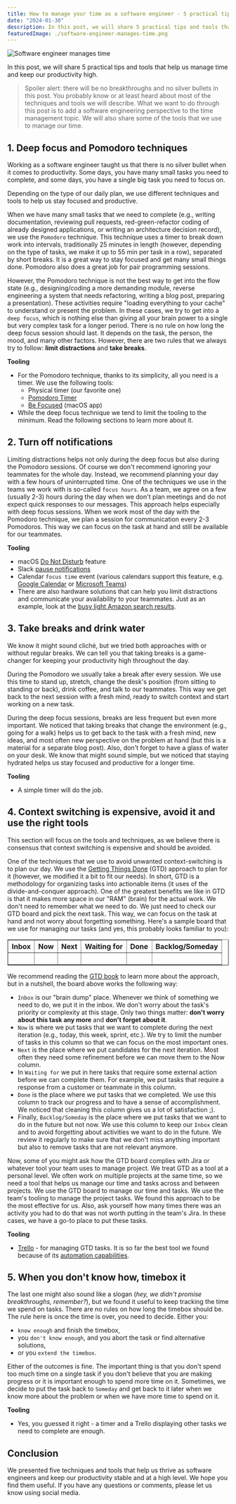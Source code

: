 ```yaml
---
title: How to manage your time as a software engineer - 5 practical tips and tools
date: "2024-01-30"
description: In this post, we will share 5 practical tips and tools that help us manage time and keep our productivity high.
featuredImage: ./software-engineer-manages-time.png
---
```


![Software engineer manages time](software-engineer-manages-time.png)

In this post, we will share 5 practical tips and tools that help us manage time and keep our productivity high. 

> Spoiler alert: there will be no breakthroughs and no silver bullets in this post. You probably know or at least heard about most of the techniques and tools we will describe. What we want to do through this post is to add a software engineering perspective to the time management topic. We will also share some of the tools that we use to manage our time.

## 1. Deep focus and Pomodoro techniques
Working as a software engineer taught us that there is no silver bullet when it comes to productivity. Some days, you have many small tasks you need to complete, and some days, you have a single big task you need to focus on.

Depending on the type of our daily plan, we use different techniques and tools to help us stay focused and productive.

When we have many small tasks that we need to complete (e.g., writing documentation, reviewing pull requests, red-green-refactor coding of already designed applications, or writing an architecture decision record), we use the `Pomodoro` technique. This technique uses a timer to break down work into intervals, traditionally 25 minutes in length (however, depending on the type of tasks, we make it up to 55 min per task in a row), separated by short breaks. It is a great way to stay focused and get many small things done. Pomodoro also does a great job for pair programming sessions.

However, the Pomodoro technique is not the best way to get into the flow state (e.g., designing/coding a more demanding module, reverse engineering a system that needs refactoring, writing a blog post, preparing a presentation). These activities require "loading everything to your cache" to understand or present the problem. In these cases, we try to get into a `deep focus`, which is nothing else than giving all your brain power to a single but very complex task for a longer period. There is no rule on how long the deep focus session should last. It depends on the task, the person, the mood, and many other factors. However, there are two rules that we always try to follow: **limit distractions** and **take breaks**.

**Tooling**
- For the Pomodoro technique, thanks to its simplicity, all you need is a timer. We use the following tools:
   - Physical timer (our favorite one)
   - [Pomodoro Timer](https://pomofocus.io/)
   - [Be Focused](https://xwavesoft.com/be-focused-pro-for-iphone-ipad-mac-os-x.html) (macOS app)
- While the deep focus technique we tend to limit the tooling to the minimum. Read the following sections to learn more about it.

## 2. Turn off notifications
Limiting distractions helps not only during the deep focus but also during the Pomodoro sessions. Of course we don't recommend ignoring your teammates for the whole day. Instead, we recommend planning your day with a few hours of uninterrupted time. One of the techniques we use in the teams we work with is so-called `focus hours`. As a team, we agree on a few (usually 2-3) hours during the day when we don't plan meetings and do not expect quick responses to our messages. This approach helps especially with deep focus sessions. When we work most of the day with the Pomodoro technique, we plan a session for communication every 2-3 Pomodoros. This way we can focus on the task at hand and still be available for our teammates.

**Tooling**
- macOS [Do Not Disturb](https://support.apple.com/guide/mac-help/turn-a-focus-on-or-off-mchl999b7c1a/mac) feature
- Slack [pause notifications](https://slack.com/help/articles/214908388-Pause-notifications-with-Do-Not-Disturb)
- Calendar `focus time` event (various calendars support this feature, e.g. [Google Calendar](https://support.google.com/calendar/answer/11190973?hl=en&co=GENIE.Platform%3DDesktop) or [Microsoft Teams](https://answers.microsoft.com/en-us/msteams/forum/all/focus-time-microsoft/d095b0bf-f5ea-4301-89f6-c79c5db9d02e))
- There are also hardware solutions that can help you limit distractions and communicate your availability to your teammates. Just as an example, look at the [busy light Amazon search results](https://www.amazon.com/s?k=busy+light).

## 3. Take breaks and drink water
We know it might sound cliché, but we tried both approaches with or without regular breaks. We can tell you that taking breaks is a game-changer for keeping your productivity high throughout the day.

During the Pomodoro we usually take a break after every session. We use this time to stand up, stretch, change the desk's position (from sitting to standing or back), drink coffee, and talk to our teammates. This way we get back to the next session with a fresh mind, ready to switch context and start working on a new task.

During the deep focus sessions, breaks are less frequent but even more important. We noticed that taking breaks that change the environment (e.g., going for a walk) helps us to get back to the task with a fresh mind, new ideas, and most often new perspective on the problem at hand (but this is a material for a separate blog post). Also, don't forget to have a glass of water on your desk. We know that might sound simple, but we noticed that staying hydrated helps us stay focused and productive for a longer time.

**Tooling**
- A simple timer will do the job.

## 4. Context switching is expensive, avoid it and use the right tools
This section will focus on the tools and techniques, as we believe there is consensus that context switching is expensive and should be avoided.

One of the techniques that we use to avoid unwanted context-switching is to plan our day. We use the [Getting Things Done](https://gettingthingsdone.com/) (GTD) approach to plan for it (however, we modified it a bit to fit our needs). In short, GTD is a methodology for organizing tasks into actionable items (it uses of the divide-and-conquer approach). One of the greatest benefits we like in GTD is that it makes more space in our "RAM" (brain) for the actual work. We don't need to remember what we need to do. We just need to check our GTD board and pick the next task. This way, we can focus on the task at hand and not worry about forgetting something. Here's a sample board that we use for managing our tasks (and yes, this probably looks familiar to you):

<table border="1">
  <tr>
    <th>Inbox</th>
    <th>Now</th>
    <th>Next</th>
    <th>Waiting for</th>
    <th>Done</th>
    <th>Backlog/Someday</th>
  </tr>
  <tr>
    <td>&nbsp;</td>
    <td></td>
    <td></td>
    <td></td>
    <td></td>
    <td></td>
  </tr>
</table>

We recommend reading the [GTD book](https://www.amazon.com/Getting-Things-Done-Stress-Free-Productivity/dp/0143126563) to learn more about the approach, but in a nutshell, the board above works the following way:
- `Inbox` is our "brain dump" place. Whenever we think of something we need to do, we put it in the inbox. We don't worry about the task's priority or complexity at this stage. Only two things matter: **don't worry about this task any more** and **don't forget about it**.
- `Now` is where we put tasks that we want to complete during the next iteration (e.g., today, this week, sprint, etc.). We try to limit the number of tasks in this column so that we can focus on the most important ones.
- `Next` is the place where we put candidates for the next iteration. Most often they need some refinement before we can move them to the Now column.
- In `Waiting for` we put in here tasks that require some external action before we can complete them. For example, we put tasks that require a response from a customer or teammate in this column.
- `Done` is the place where we put tasks that we completed. We use this column to track our progress and to have a sense of accomplishment. We noticed that cleaning this column gives us a lot of satisfaction ;).
- Finally, `Backlog/Someday` is the place where we put tasks that we want to do in the future but not now. We use this column to keep our `Inbox` clean and to avoid forgetting about activities we want to do in the future. We review it regularly to make sure that we don't miss anything important but also to remove tasks that are not relevant anymore.

Now, some of you might ask how the GTD board complies with Jira or whatever tool your team uses to manage project. We treat GTD as a tool at a personal level. We often work on multiple projects at the same time, so we need a tool that helps us manage our time and tasks across and between projects. We use the GTD board to manage our time and tasks. We use the team's tooling to manage the project tasks. We found this approach to be the most effective for us. Also, ask yourself how many times there was an activity you had to do that was not worth putting in the team's Jira. In these cases, we have a go-to place to put these tasks.

**Tooling**
- [Trello](https://trello.com/) - for managing GTD tasks. It is so far the best tool we found because of its [automation capabilities](https://trello.com/guide/automate-anything).


## 5. When you don't know how, timebox it
The last one might also sound like a slogan (_hey, we didn't promise breakthroughs, remember?_), but we found it useful to keep tracking the time we spend on tasks. There are no rules on how long the timebox should be. The rule here is once the time is over, you need to decide. Either you:
- `know enough` and finish the timebox,
- you `don't know enough`, and you abort the task or find alternative solutions,
- or you `extend the timebox`.

Either of the outcomes is fine. The important thing is that you don't spend too much time on a single task if you don't believe that you are making progress or it is important enough to spend more time on it. Sometimes, we decide to put the task back to `Someday` and get back to it later when we know more about the problem or when we have more time to spend on it.

**Tooling**
- Yes, you guessed it right - a timer and a Trello displaying other tasks we need to complete are enough.

## Conclusion
We presented five techniques and tools that help us thrive as software engineers and keep our productivity stable and at a high level. We hope you find them useful. If you have any questions or comments, please let us know using social media.
